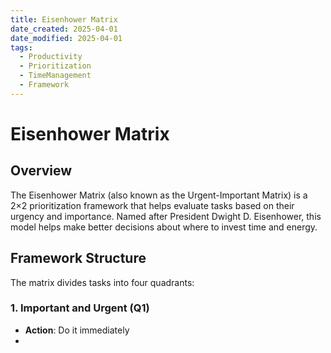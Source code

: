 ```yaml
---
title: Eisenhower Matrix
date_created: 2025-04-01
date_modified: 2025-04-01
tags:
  - Productivity
  - Prioritization
  - TimeManagement
  - Framework
---
```


# Eisenhower Matrix

## Overview
The Eisenhower Matrix (also known as the Urgent-Important Matrix) is a 2×2 prioritization framework that helps evaluate tasks based on their urgency and importance. Named after President Dwight D. Eisenhower, this model helps make better decisions about where to invest time and energy.

## Framework Structure

The matrix divides tasks into four quadrants:

### 1. Important and Urgent (Q1)
- **Action**: Do it immediately
-